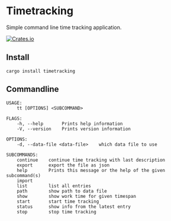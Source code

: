 # Timetracking

Simple command line time tracking application.

[![Crates.io](https://img.shields.io/crates/v/timetracking)](https://crates.io/crates/timetracking)

## Install
```
cargo install timetracking
```

## Commandline
```
USAGE:
    tt [OPTIONS] <SUBCOMMAND>

FLAGS:
    -h, --help       Prints help information
    -V, --version    Prints version information

OPTIONS:
    -d, --data-file <data-file>    which data file to use

SUBCOMMANDS:
    continue    continue time tracking with last description
    export      export the file as json
    help        Prints this message or the help of the given subcommand(s)
    import      
    list        list all entries
    path        show path to data file
    show        show work time for given timespan
    start       start time tracking
    status      show info from the latest entry
    stop        stop time tracking
```
